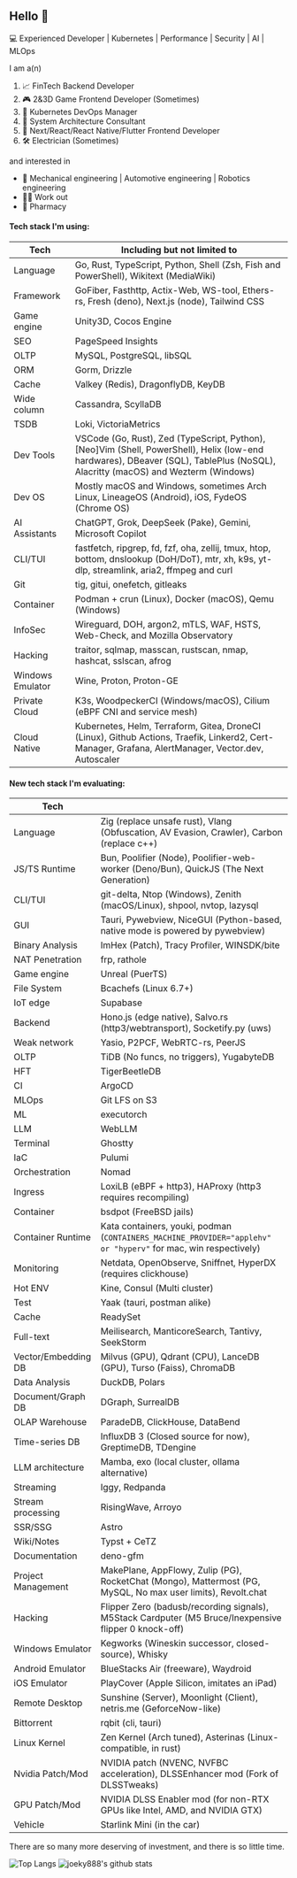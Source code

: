 ## Hello 👋

💻 Experienced Developer | Kubernetes | Performance | Security | AI | MLOps

I am a(n)

1. 📈 FinTech Backend Developer
2. 🎮 2&3D Game Frontend Developer (Sometimes)
3. 🐳 Kubernetes DevOps Manager
4. 🏰 System Architecture Consultant
5. 📲 Next/React/React Native/Flutter Frontend Developer
6. 🛠 Electrician (Sometimes)

and interested in

- 🦾 Mechanical engineering | Automotive engineering | Robotics engineering
- 💪🏼 Work out
- 💊 Pharmacy

#### Tech stack I'm using:

| Tech             | Including but not limited to                                                                                                                                                    |
| ---------------- | ------------------------------------------------------------------------------------------------------------------------------------------------------------------------------- |
| Language         | Go, Rust, TypeScript, Python, Shell (Zsh, Fish and PowerShell), Wikitext (MediaWiki)                                                                                            |
| Framework        | GoFiber, Fasthttp, Actix-Web, WS-tool, Ethers-rs, Fresh (deno), Next.js (node), Tailwind CSS                                                                                    |
| Game engine      | Unity3D, Cocos Engine                                                                                                                                                           |
| SEO              | PageSpeed Insights                                                                                                                                                              |
| OLTP             | MySQL, PostgreSQL, libSQL                                                                                                                                                       |
| ORM              | Gorm, Drizzle                                                                                                                                                                   |
| Cache            | Valkey (Redis), DragonflyDB, KeyDB                                                                                                                                              |
| Wide column      | Cassandra, ScyllaDB                                                                                                                                                             |
| TSDB             | Loki, VictoriaMetrics                                                                                                                                                           |
| Dev Tools        | VSCode (Go, Rust), Zed (TypeScript, Python), [Neo]Vim (Shell, PowerShell), Helix (low-end hardwares), DBeaver (SQL), TablePlus (NoSQL), Alacritty (macOS) and Wezterm (Windows) |
| Dev OS           | Mostly macOS and Windows, sometimes Arch Linux, LineageOS (Android), iOS, FydeOS (Chrome OS)                                                                                    |
| AI Assistants    | ChatGPT, Grok, DeepSeek (Pake), Gemini, Microsoft Copilot                                                                                                                       |
| CLI/TUI          | fastfetch, ripgrep, fd, fzf, oha, zellij, tmux, htop, bottom, dnslookup (DoH/DoT), mtr, xh, k9s, yt-dlp, streamlink, aria2, ffmpeg and curl                                     |
| Git              | tig, gitui, onefetch, gitleaks                                                                                                                                                  |
| Container        | Podman + crun (Linux), Docker (macOS), Qemu (Windows)                                                                                                                           |
| InfoSec          | Wireguard, DOH, argon2, mTLS, WAF, HSTS, Web-Check, and Mozilla Observatory                                                                                                     |
| Hacking          | traitor, sqlmap, masscan, rustscan, nmap, hashcat, sslscan, afrog                                                                                                               |
| Windows Emulator | Wine, Proton, Proton-GE                                                                                                                                                         |
| Private Cloud    | K3s, WoodpeckerCI (Windows/macOS), Cilium (eBPF CNI and service mesh)                                                                                                           |
| Cloud Native     | Kubernetes, Helm, Terraform, Gitea, DroneCI (Linux), Github Actions, Traefik, Linkerd2, Cert-Manager, Grafana, AlertManager, Vector.dev, Autoscaler                             |

#### New tech stack I'm evaluating:

| Tech                |                                                                                                                |
| ------------------- | -------------------------------------------------------------------------------------------------------------- |
| Language            | Zig (replace unsafe rust), Vlang (Obfuscation, AV Evasion, Crawler), Carbon (replace c++)                      |
| JS/TS Runtime       | Bun, Poolifier (Node), Poolifier-web-worker (Deno/Bun), QuickJS (The Next Generation)                          |
| CLI/TUI             | git-delta, Ntop (Windows), Zenith (macOS/Linux), shpool, nvtop, lazysql                                        |
| GUI                 | Tauri, Pywebview, NiceGUI (Python-based, native mode is powered by pywebview)                                  |
| Binary Analysis     | ImHex (Patch), Tracy Profiler, WINSDK/bite                                                                     |
| NAT Penetration     | frp, rathole                                                                                                   |
| Game engine         | Unreal (PuerTS)                                                                                                |
| File System         | Bcachefs (Linux 6.7+)                                                                                          |
| IoT edge            | Supabase                                                                                                       |
| Backend             | Hono.js (edge native), Salvo.rs (http3/webtransport), Socketify.py (uws)                                       |
| Weak network        | Yasio, P2PCF, WebRTC-rs, PeerJS                                                                                |
| OLTP                | TiDB (No funcs, no triggers), YugabyteDB                                                                       |
| HFT                 | TigerBeetleDB                                                                                                  |
| CI                  | ArgoCD                                                                                                         |
| MLOps               | Git LFS on S3                                                                                                  |
| ML                  | executorch                                                                                                     |
| LLM                 | WebLLM                                                                                                         |
| Terminal            | Ghostty                                                                                                        |
| IaC                 | Pulumi                                                                                                         |
| Orchestration       | Nomad                                                                                                          |
| Ingress             | LoxiLB (eBPF + http3), HAProxy (http3 requires recompiling)                                                    |
| Container           | bsdpot (FreeBSD jails)                                                                                         |
| Container Runtime   | Kata containers, youki, podman (`CONTAINERS_MACHINE_PROVIDER="applehv" or "hyperv"` for mac, win respectively) |
| Monitoring          | Netdata, OpenObserve, Sniffnet, HyperDX (requires clickhouse)                                                  |
| Hot ENV             | Kine, Consul (Multi cluster)                                                                                   |
| Test                | Yaak (tauri, postman alike)                                                                                    |
| Cache               | ReadySet                                                                                                       |
| Full-text           | Meilisearch, ManticoreSearch, Tantivy, SeekStorm                                                               |
| Vector/Embedding DB | Milvus (GPU), Qdrant (CPU), LanceDB (GPU), Turso (Faiss), ChromaDB                                             |
| Data Analysis       | DuckDB, Polars                                                                                                 |
| Document/Graph DB   | DGraph, SurrealDB                                                                                              |
| OLAP Warehouse      | ParadeDB, ClickHouse, DataBend                                                                                 |
| Time-series DB      | InfluxDB 3 (Closed source for now), GreptimeDB, TDengine                                                       |
| LLM architecture    | Mamba, exo (local cluster, ollama alternative)                                                                 |
| Streaming           | Iggy, Redpanda                                                                                                 |
| Stream processing   | RisingWave, Arroyo                                                                                             |
| SSR/SSG             | Astro                                                                                                          |
| Wiki/Notes          | Typst + CeTZ                                                                                                   |
| Documentation       | deno-gfm                                                                                                       |
| Project Management  | MakePlane, AppFlowy, Zulip (PG), RocketChat (Mongo), Mattermost (PG, MySQL, No max user limits), Revolt.chat   |
| Hacking             | Flipper Zero (badusb/recording signals), M5Stack Cardputer (M5 Bruce/Inexpensive flipper 0 knock-off)          |
| Windows Emulator    | Kegworks (Wineskin successor, closed-source), Whisky                                                           |
| Android Emulator    | BlueStacks Air (freeware), Waydroid                                                                            |
| iOS Emulator        | PlayCover (Apple Silicon, imitates an iPad)                                                                    |
| Remote Desktop      | Sunshine (Server), Moonlight (Client), netris.me (GeforceNow-like)                                             |
| Bittorrent          | rqbit (cli, tauri)                                                                                             |
| Linux Kernel        | Zen Kernel (Arch tuned), Asterinas (Linux-compatible, in rust)                                                 |
| Nvidia Patch/Mod    | NVIDIA patch (NVENC, NVFBC acceleration), DLSSEnhancer mod (Fork of DLSSTweaks)                                |
| GPU Patch/Mod       | NVIDIA DLSS Enabler mod (for non-RTX GPUs like Intel, AMD, and NVIDIA GTX)                                     |
| Vehicle             | Starlink Mini (in the car)                                                                                     |

There are so many more deserving of investment, and there is so little time.

![Top Langs](https://github-readme-stats.vercel.app/api/top-langs/?username=joeky888&hide=html&theme=dark)
![joeky888's github stats](https://github-readme-stats.vercel.app/api?username=joeky888&show_icons=true&count_private=true&line_height=40&theme=synthwave)
